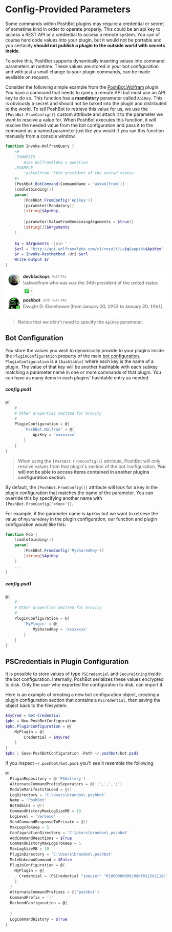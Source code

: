 
# Config-Provided Parameters

Some commands within PoshBot plugins may require a credential or secret of sometime kind in order to operate properly.
This could be an api key to access a REST API or a credential to access a remote system.
You can of course hard code values into your plugin, but it would not be portable and you certainly **should not publish a plugin to the outside world with secrets inside**.

To solve this, PoshBot supports dynamically inserting values into command parameters at runtime.
These values are stored in your bot configuration and with just a small change to your plugin commands, can be made available on request.

Consider the following simple example from the [PoshBot.Wolfram](https://github.com/poshbotio/PoshBot.Wolfram) plugin.
You have a command that needs to query a remote API but must use an API key to do so.
This function has a **mandatory** parameter called `ApiKey`.
This is obviously a secret and should not be baked into the plugin and distributed to the world.
To tell PoshBot to retrieve this value for us, we use the `[PoshBot.FromConfig()]` custom attribute and attach it to the parameter we want to resolve a value for.
When PoshBot executes this function, it will resolve the needed value from the bot configuration and pass it to the command as a named parameter just like you would if you ran this function manually from a console window.

```powershell
function Invoke-WolframQuery {
    <#
    .SYNOPSIS
        Asks WolframAlpha a question
    .EXAMPLE
        !askwolfram '34th president of the united states'
    #>
    [PoshBot.BotCommand(CommandName = 'askwolfram')]
    [cmdletbinding()]
    param(
        [PoshBot.FromConfig('ApiKey')]
        [parameter(Mandatory)]
        [string]$ApiKey,

        [parameter(ValueFromRemainingArguments = $true)]
        [string[]]$Arguments
    )

    $q = $Arguments -join ' '
    $url = "http://api.wolframalpha.com/v1/result?i=$q&appid=$ApiKey"
    $r = Invoke-RestMethod -Uri $url
    Write-Output $r
}
```

![card response](../../../images/config-provided-parameter-example.png)

> Notice that we didn't need to specify the `ApiKey` parameter.

## Bot Configuration

You store the values you wish to dynamically provide to your plugins inside the `PluginConfiguration` property of the main [bot configuration](../../../guides/configuration.md).
`PluginConfiguration` is a `[hashtable]` where each key is the name of a plugin.
The value of that key will be another hashtable with each subkey matching a parameter name in one or more commands of that plugin. You can have as many items in each plugins' hashtable entry as needed.

##### config.psd1
```powershell
@{
    #
    # Other properties omitted for brevity
    #
    PluginConfiguration = @{
        'PoshBot.Wolfram' = @{
            ApiKey = 'xxxxxxxx'
        }
    }
}
```

> When using the `[PoshBot.FromConfig()]` attribute, PoshBot will only resolve values from that plugin's section of the bot configuration. **You will not be able to access items contained in another plugins configuration section**.

By default, the `[Poshbot.FromConfig()]` attribute will look for a key in the plugin configuration that matches the name of the parameter. You can override this by specifying another name with `[PoshBot.FromConfig('<foo>')]`.

For example, if the parameter name is `ApiKey` but we want to retrieve the value of `MySharedKey` in the plugin configuration, our function and plugin configuration would like this:

```powershell
function Foo {
    [cmdletbinding()]
    param(
        [PoshBot.FromConfig('MySharedKey')]
        [string]$ApiKey
    )
    ...
}
```

##### config.psd1
```powershell
@{
    #
    # Other properties omitted for brevity
    #
    PluginConfiguration = @{
        'MyPlugin' = @{
            MySharedKey = 'xxxxxxxx'
        }
    }
}
```

## PSCredentials in Plugin Configuration

It is possible to store values of type `PSCredential` and `SecureString` inside the bot configuration.
Internally, PoshBot serializes these values encrypted to disk.
Only the user who exported the configuration to disk, can import it.

Here is an example of creating a new bot configuration object, creating a plugin configuration section that contains a `PSCredential`, then saving the object back to the filesystem.

```powershell
$myCred = Get-Credential
$pbc = New-PoshBotConfiguration
$pbc.PluginConfiguration = @{
    MyPlugin = @{
        Credential = $myCred
    }
}
$pbc | Save-PoshBotConfiguration -Path ~/.poshbot/bot.psd1
```

If you inspect `~/.poshbot/bot.psd1` you'll see it resemble the following:

```powershell
@{
  PluginRepository = @('PSGallery')
  AlternateCommandPrefixSeperators = @(':',',',';')
  ModuleManifestsToLoad = @()
  LogDirectory = 'C:\Users\brandon\.poshbot'
  Name = 'PoshBot'
  BotAdmins = @()
  CommandHistoryMaxLogSizeMB = 10
  LogLevel = 'Verbose'
  SendCommandResponseToPrivate = @()
  MaxLogsToKeep = 5
  ConfigurationDirectory = 'C:\Users\brandon\.poshbot'
  AddCommandReactions = $True
  CommandHistoryMaxLogsToKeep = 5
  MaxLogSizeMB = 10
  PluginDirectory = 'C:\Users\brandon\.poshbot'
  MuteUnknownCommand = $False
  PluginConfiguration = @{
    MyPlugin = @{
      Credential = (PSCredential "joeuser" "01000000d08c9ddf0115d1118c7a00c04fc297eb01000000c7691b32ad11ac4da157633d8146f661000000000200000000001066000000010000200000007b8b554e63146f4ee263df58152d88b755f7008acaeacefaf98279d289e0950e000000000e80000000020000200000006e6bf3e38c8f5945b2a5d6dcb388f6310363c3674f894e8f090e11c52ad4855b10000000a68fc697c739cfd6421c65700de2173b40000000968bf20bfbef68a6efea6612b192767c74a9ac1fbe96ba247471d4c32665af1f4a290be367984d396f248396ecc0a2a513052b3ce9130280be0eaa4cc0126e16")
    }
  }
  AlternateCommandPrefixes = @('poshbot')
  CommandPrefix = '!'
  BackendConfiguration = @{

  }
  LogCommandHistory = $True
}
```
